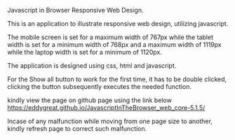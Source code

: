  Javascript in Browser Responsive Web Design.

This is an application to illustrate responsive web design, utilizing javascript.

The mobile screen is set for a maximum width of 767px while the tablet width is set for a minimum width of 768px and a maximum width of 1119px while the laptop width is set for a 
minimum of 1120px.

The application is designed using css, html and javascript.

For the Show all button to work for the first time, it has to be double clicked, clicking the 
 button subsequently executes the needed function.

kindly view the page on github page using the link below
 https://eddygreat.github.io/JavascriptInTheBrowser_web_core-5.1.5/
 
 Incase of any malfunction while moving from one page size to another, kindly refresh page to correct such malfunction.
